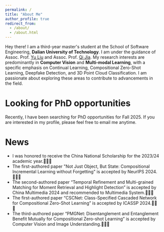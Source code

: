```yaml
---
permalink: /
title: "About Me"
author_profile: true
redirect_from: 
  - /about/
  - /about.html
---
```


Hey there! I am a third-year master's student at the School of Software Engineering, **Dalian University of Technology**. I am under the guidance of Assoc. Prof. [Yu Liu](https://liuyudut.github.io) and Assoc. Prof. [Qi Jia](http://faculty.dlut.edu.cn/guqi/zh_CN/index.htm). My research interests are predominantly in **Computer Vision** and **Multi-modal Learning**, with a specific emphasis on Continual Learning, Compositional Zero-Shot Learning, Deepfake Detection, and 3D Point Cloud Classification. I am passionate about exploring these areas to contribute to advancements in the field.

Looking for PhD opportunities
======
Recently, I have been searching for PhD opportunities for Fall 2025. If you are interested in my profile, please feel free to email me anytime.

News
======
* I was honored to receive the China National Scholarship for the 2023/24 academic year.🥳🤩😆
* The first-authored paper "Not Just Object, But State: Compositional Incremental Learning without Forgetting" is accepted by NeurIPS 2024.🎉🎉🎉
* The second-authored paper “Temporal Refinement and Multi-grained Matching for Moment Retrieval and Highlight Detection” is accepted by China Multimedia 2024 and recommended to Multimedia System.🎉🎉🎉
* The first-authored paper “CSCNet: Class-Specified Cascaded Network for Compositional Zero-Shot Learning” is accepted by ICASSP 2024.🎉🎉🎉
* The third-authored paper “PMGNet: Disentanglement and Entanglement Benefit Mutually for Compositional Zero-shot Learning” is accepted by Computer Vision and Image Understanding.🎉🎉🎉
